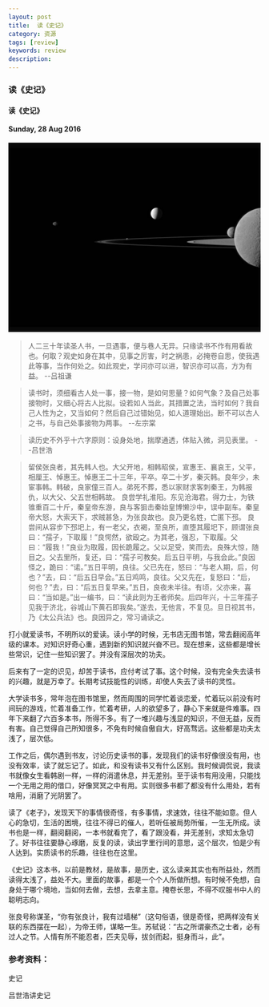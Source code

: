 ```yaml
---
layout: post
title:  读《史记》
category: 资源
tags: [review]
keywords: review
description:
---
```


### 读《史记》

#### 读《史记》

#### Sunday, 28 Aug 2016

![cassini](/../../assets/img/resource/2016/cassini_10.jpg)

> 人二三十年读圣人书，一旦遇事，便与巷人无异。只缘读书不作有用看故也。何取？观史如身在其中，见事之厉害，时之祸患，必掩卷自思，使我遇此等事，当作何处之。如此观史，学问亦可以进，智识亦可以高，方为有益。
--吕祖谦

> 读书时，须细看古人处一事，接一物，是如何思量？如何气象？及自己处事接物时，又细心将古人比拟。设若如人当此，其措置之法，当时如何？我自己人性为之，又当如何？然后自己过错始见，如人道理始出。断不可以古人之书，与自己处事接物为两事。
--左宗棠

> 读历史不外乎十六字原则：设身处地，揣摩通透，体贴入微，洞见表里。
--吕世浩

> 留侯张良者，其先韩人也。大父开地，相韩昭侯，宣惠王、襄哀王，父平，相厘王、悼惠王。悼惠王二十三年，平卒。卒二十岁，秦灭韩。良年少，未宦事韩。韩破，良家僮三百人。弟死不葬，悉以家财求客刺秦王，为韩报仇，以大父、父五世相韩故。
良尝学礼淮阳。东见沧海君。得力士，为铁锥重百二十斤，秦皇帝东游，良与客狙击秦始皇博懒沙中，误中副车。秦皇帝大怒，大索天下，求贼甚急，为张良故也。良乃更名姓，亡匿下邳。
良尝间从容步下邳圯上，有一老父，衣褐，至良所，直堕其履圯下，顾谓张良曰：“孺子，下取履！”良愕然，欲殴之。为其老，强忍，下取履。父曰：“履我！”良业为取履，因长跪履之。父以足受，笑而去。良殊大惊，随目之。父去里所，复还，曰：“孺子可教矣。后五日平明，与我会此。”良因怪之，跪曰：“诺。”五日平明，良往。父已先在，怒曰：“与老人期，后，何也？”去，曰：“后五日早会。”五日鸡鸣，良往。父又先在，复怒曰：“后，何也？”去，曰：“后五日复早来。”五日，良夜未半往。有顷，父亦来，喜曰：“当如是。”出一编书，曰：“读此则为王者师矣。后四年兴，十三年孺子见我于济北，谷城山下黄石即我矣。”遂去，无他言，不复见。旦日视其书，乃《太公兵法》也。良因异之，常习诵读之。

打小就爱读书，不明所以的爱读。读小学的时候，无书店无图书馆，常去翻阅高年级的课本。对知识好奇心重，遇到新的知识就兴奋不已。现在想来，这些都是增长些常识，记住一些知识罢了。并没有深层次的功夫。

后来有了一定的识见，却苦于读书，应付考试了事。这个时候，没有完全失去读书的兴趣，就是万幸了。长期考试技能性的训练，却使人失去了读书的灵性。

大学读书多，常年泡在图书馆里，然而周围的同学忙着谈恋爱，忙着玩以前没有时间玩的游戏，忙着准备工作，忙着考研，人的欲望多了，静心下来就是件难事。四年下来翻了六百多本书，所得不多。有了一堆兴趣与浅显的知识，不但无益，反而有害。自己觉得自己所知很多，不免有时候自傲自大，好高骛远。这些都是功夫太浅了，层次低。

工作之后，偶尔遇到书友，讨论历史读书的事，发现我们的读书好像很没有用，也没有效率，读了就忘记了。如此，和没有读书又有什么区别。我时候调侃说，我读书就像女生看韩剧一样，一样的消遣休息，并无差别。至于读书有用没用，只能找一个无用之用的借口，好像冥冥之中有用。实则很多书都了都没有什么用处，若有啥用，消磨了光阴罢了。

读了《老子》，发现天下的事情很奇怪，有多事情，求速效，往往不能如意。但人心的急切，生活的困境，往往不得已的催人，若听任被局势所催，一生无所成。读书也是一样，翻阅翻阅，一本书就看完了，看了跟没看，并无差别，求知太急切了。好书往往要静心琢磨，反复的读，读出字里行间的意思，这个层次，怕是少有人达到。实质读书的乐趣，往往也在这里。

《史记》这本书，以前是教材，是故事，是历史，这么读来其实也有所益处，然而读得太浅了，益处不大。里面的故事，都是一个个人所做所想。有时候不免想，自身处于哪个境地，当如何去做，去想，去拿主意。掩卷长思，不得不叹服书中人的聪明志向。

张良号称谋圣，“你有张良计，我有过墙梯”（这句俗语，很是奇怪，把两样没有关联的东西摆在一起），为帝王师，谋略一生。苏轼说：“古之所谓豪杰之士者，必有过人之节。人情有所不能忍者，匹夫见辱，拔剑而起，挺身而斗，此”。





### 参考资料：

史记

吕世浩讲史记




